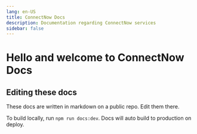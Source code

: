 ```yaml
---
lang: en-US
title: ConnectNow Docs
description: Documentation regarding ConnectNow services
sidebar: false
---
```


# Hello and welcome to ConnectNow Docs

## Editing these docs

These docs are written in markdown on a public repo. Edit them there.

To build locally, run `npm run docs:dev`. Docs will auto build to production on deploy.
